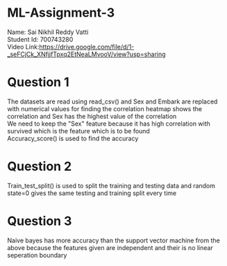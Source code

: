 # ML-Assignment-3
Name: Sai Nikhil Reddy Vatti<br>
Student Id: 700743280<br>
Video Link:https://drive.google.com/file/d/1-_seFCjCk_XNfjjfTpxq2EtNeaLMvooV/view?usp=sharing

# Question 1
The datasets are read using read_csv() and Sex and Embark are replaced with numerical values for finding the correlation heatmap shows the correlation and Sex has the highest value of the correlation<br>
We need to keep the "Sex" feature because it has high correlation with survived which is the feature which is to be found<br>
Accuracy_score() is used to find the accuracy 
# Question 2
Train_test_split() is used to split the training and testing data and random state=0 gives the same testing and training split every time<br>
# Question 3
Naive bayes has more accuracy than the support vector machine from the above because the features given are independent and their is no linear seperation boundary
